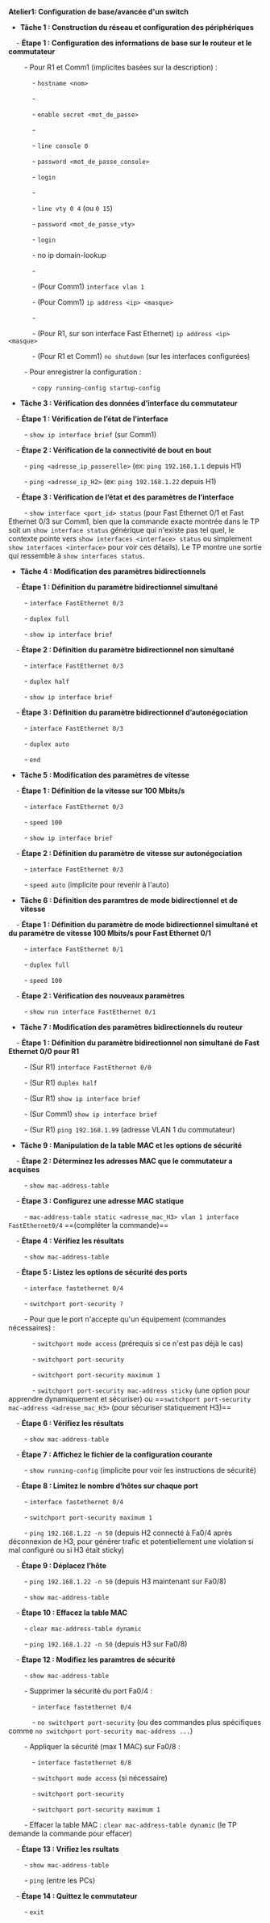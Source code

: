**Atelier1: Configuration de base/avancée d'un switch**

  

- **Tâche 1 : Construction du réseau et configuration des périphériques**

    - **Étape 1 : Configuration des informations de base sur le routeur et le commutateur**

        - Pour R1 et Comm1 (implicites basées sur la description) :

            - `hostname <nom>`

            -

            - `enable secret <mot_de_passe>`

            -

            - `line console 0`

            - `password <mot_de_passe_console>`

            - `login`

            -

            - `line vty 0 4` (ou `0 15`)

            - `password <mot_de_passe_vty>`

            - `login`

            - no ip domain-lookup

            -

            - (Pour Comm1) `interface vlan 1`

            - (Pour Comm1) `ip address <ip> <masque>`

            -

            - (Pour R1, sur son interface Fast Ethernet) `ip address <ip> <masque>`

            - (Pour R1 et Comm1) `no shutdown` (sur les interfaces configurées)

        - Pour enregistrer la configuration :

            - `copy running-config startup-config`

- **Tâche 3 : Vérification des données d’interface du commutateur**

    - **Étape 1 : Vérification de l’état de l’interface**

        - `show ip interface brief` (sur Comm1)

    - **Étape 2 : Vérification de la connectivité de bout en bout**

        - `ping <adresse_ip_passerelle>` (ex: `ping 192.168.1.1` depuis H1)

        - `ping <adresse_ip_H2>` (ex: `ping 192.168.1.22` depuis H1)

    - **Étape 3 : Vérification de l’état et des paramètres de l’interface**

        - `show interface <port_id> status` (pour Fast Ethernet 0/1 et Fast Ethernet 0/3 sur Comm1, bien que la commande exacte montrée dans le TP soit un `show interface status` générique qui n'existe pas tel quel, le contexte pointe vers `show interfaces <interface> status` ou simplement `show interfaces <interface>` pour voir ces détails). Le TP montre une sortie qui ressemble à `show interfaces status`.

- **Tâche 4 : Modification des paramètres bidirectionnels**

    - **Étape 1 : Définition du paramètre bidirectionnel simultané**

        - `interface FastEthernet 0/3`

        - `duplex full`

        - `show ip interface brief`

    - **Étape 2 : Définition du paramètre bidirectionnel non simultané**

        - `interface FastEthernet 0/3`

        - `duplex half`

        - `show ip interface brief`

    - **Étape 3 : Définition du paramètre bidirectionnel d’autonégociation**

        - `interface FastEthernet 0/3`

        - `duplex auto`

        - `end`

- **Tâche 5 : Modification des paramètres de vitesse**

    - **Étape 1 : Définition de la vitesse sur 100 Mbits/s**

        - `interface FastEthernet 0/3`

        - `speed 100`

        - `show ip interface brief`

    - **Étape 2 : Définition du paramètre de vitesse sur autonégociation**

        - `interface FastEthernet 0/3`

        - `speed auto` (implicite pour revenir à l'auto)

- **Tâche 6 : Définition des paramtres de mode bidirectionnel et de vitesse**

    - **Étape 1 : Définition du paramètre de mode bidirectionnel simultané et du paramètre de vitesse 100 Mbits/s pour Fast Ethernet 0/1**

        - `interface FastEthernet 0/1`

        - `duplex full`

        - `speed 100`

    - **Étape 2 : Vérification des nouveaux paramètres**

        - `show run interface FastEthernet 0/1`

- **Tâche 7 : Modification des paramètres bidirectionnels du routeur**

    - **Étape 1 : Définition du paramètre bidirectionnel non simultané de Fast Ethernet 0/0 pour R1**

        - (Sur R1) `interface FastEthernet 0/0`

        - (Sur R1) `duplex half`

        - (Sur R1) `show ip interface brief`

        - (Sur Comm1) `show ip interface brief`

        - (Sur R1) `ping 192.168.1.99` (adresse VLAN 1 du commutateur)

- **Tâche 9 : Manipulation de la table MAC et les options de sécurité**

    - **Étape 2 : Déterminez les adresses MAC que le commutateur a acquises**

        - `show mac-address-table`

    - **Étape 3 : Configurez une adresse MAC statique**

        - `mac-address-table static <adresse_mac_H3> vlan 1 interface FastEthernet0/4` ==(compléter la commande)==

    - **Étape 4 : Vérifiez les résultats**

        - `show mac-address-table`

    - **Étape 5 : Listez les options de sécurité des ports**

        - `interface fastethernet 0/4`

        - `switchport port-security ?`

        - Pour que le port n'accepte qu'un équipement (commandes nécessaires) :

            - `switchport mode access` (prérequis si ce n'est pas déjà le cas)

            - `switchport port-security`

            - `switchport port-security maximum 1`

            - `switchport port-security mac-address sticky` (une option pour apprendre dynamiquement et sécuriser) ou ==`switchport port-security mac-address <adresse_mac_H3>` (pour sécuriser statiquement H3)==

    - **Étape 6 : Vérifiez les résultats**

        - `show mac-address-table`

    - **Étape 7 : Affichez le fichier de la configuration courante**

        - `show running-config` (implicite pour voir les instructions de sécurité)

    - **Étape 8 : Limitez le nombre d’hôtes sur chaque port**

        - `interface fastethernet 0/4`

        - `switchport port-security maximum 1`

        - `ping 192.168.1.22 -n 50` (depuis H2 connecté à Fa0/4 après déconnexion de H3, pour générer trafic et potentiellement une violation si mal configuré ou si H3 était sticky)

    - **Étape 9 : Déplacez l’hôte**

        - `ping 192.168.1.22 -n 50` (depuis H3 maintenant sur Fa0/8)

        - `show mac-address-table`

    - **Étape 10 : Effacez la table MAC**

        - `clear mac-address-table dynamic`

        - `ping 192.168.1.22 -n 50` (depuis H3 sur Fa0/8)

    - **Étape 12 : Modifiez les paramtres de sécurité**

        - `show mac-address-table`

        - Supprimer la sécurité du port Fa0/4 :

            - `interface fastethernet 0/4`

            - `no switchport port-security` (ou des commandes plus spécifiques comme `no switchport port-security mac-address ...`)

        - Appliquer la sécurité (max 1 MAC) sur Fa0/8 :

            - `interface fastethernet 0/8`

            - `switchport mode access` (si nécessaire)

            - `switchport port-security`

            - `switchport port-security maximum 1`

        - Effacer la table MAC : `clear mac-address-table dynamic` (le TP demande la commande pour effacer)

    - **Étape 13 : Vrifiez les rsultats**

        - `show mac-address-table`

        - `ping` (entre les PCs)

    - **Étape 14 : Quittez le commutateur**

        - `exit`
